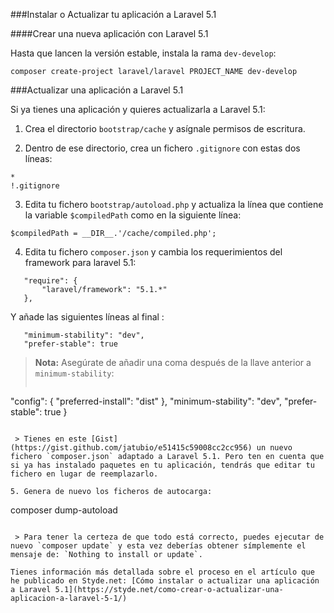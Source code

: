 ###Instalar o Actualizar tu aplicación a Laravel 5.1

####Crear una nueva aplicación con Laravel 5.1

Hasta que lancen la versión estable, instala la rama `dev-develop`:  

```
composer create-project laravel/laravel PROJECT_NAME dev-develop
```

###Actualizar una aplicación a Laravel 5.1

Si ya tienes una aplicación y quieres actualizarla a Laravel 5.1:

1. Crea el directorio `bootstrap/cache` y asígnale permisos de escritura.

2. Dentro de ese directorio, crea un fichero `.gitignore` con estas dos líneas:

 ```
*
!.gitignore
```

3. Edita tu fichero `bootstrap/autoload.php` y actualiza la línea que contiene la variable `$compiledPath` como en la siguiente línea:

 ```
$compiledPath = __DIR__.'/cache/compiled.php';
```

4. Edita tu fichero `composer.json` y cambia los requerimientos del framework para laravel 5.1:
 ```
	"require": {
		"laravel/framework": "5.1.*"
	},
```

 Y añade las siguientes líneas al final :

 ```
	"minimum-stability": "dev",
	"prefer-stable": true
```

 >**Nota:** Asegúrate de añadir una coma después de la llave anterior a `minimum-stability`:   
>
>```	
"config": {
		"preferred-install": "dist"
	},
	"minimum-stability": "dev",
	"prefer-stable": true
}
```

 > Tienes en este [Gist](https://gist.github.com/jatubio/e51415c59008cc2cc956) un nuevo fichero `composer.json` adaptado a Laravel 5.1. Pero ten en cuenta que si ya has instalado paquetes en tu aplicación, tendrás que editar tu fichero en lugar de reemplazarlo.

5. Genera de nuevo los ficheros de autocarga:

 ```
composer dump-autoload
```

 > Para tener la certeza de que todo está correcto, puedes ejecutar de nuevo `composer update` y esta vez deberías obtener símplemente el mensaje de: `Nothing to install or update`.

Tienes información más detallada sobre el proceso en el artículo que he publicado en Styde.net: [Cómo instalar o actualizar una aplicación a Laravel 5.1](https://styde.net/como-crear-o-actualizar-una-aplicacion-a-laravel-5-1/)

